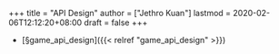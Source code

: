 +++
title = "API Design"
author = ["Jethro Kuan"]
lastmod = 2020-02-06T12:12:20+08:00
draft = false
+++

-   [§game\_api\_design]({{< relref "game_api_design" >}})

